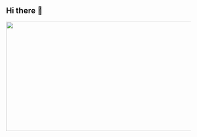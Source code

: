 ## Hi there 👋


<a href="https://www.gitanimals.org/en_US?utm_medium=image&utm_source=Kwon-SeungWon&utm_content=farm">
<img
  src="https://render.gitanimals.org/farms/Kwon-SeungWon"
  width="600"
  height="300"
/>
</a>
<!--
**Kwon-SeungWon/Kwon-SeungWon** is a ✨ _special_ ✨ repository because its `README.md` (this file) appears on your GitHub profile.

Here are some ideas to get you started:

- 🔭 I’m currently working on ...
- 🌱 I’m currently learning ...
- 👯 I’m looking to collaborate on ...
- 🤔 I’m looking for help with ...
- 💬 Ask me about ...
- 📫 How to reach me: ...
- 😄 Pronouns: ...
- ⚡ Fun fact: ...
-->
